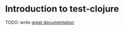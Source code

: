 # Introduction to test-clojure

TODO: write [great documentation](http://jacobian.org/writing/what-to-write/)
